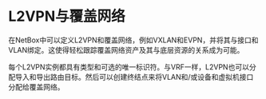 # L2VPN与覆盖网络

在NetBox中可以定义L2VPN和覆盖网络，例如VXLAN和EVPN，并将其与接口和VLAN绑定。这使得轻松跟踪覆盖网络资产及其与底层资源的关系成为可能。

每个L2VPN实例都具有类型和可选的唯一标识符。与VRF一样，L2VPN也可以分配导入和导出路由目标。然后可以创建终结点来将VLAN和/或设备和虚拟机接口分配给覆盖网络。